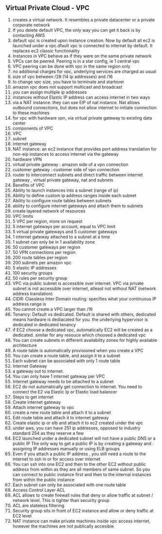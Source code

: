 ## Virtual Private Cloud - VPC
1. creates a virtual network. It resembles a private datacenter or a private corporate network
1. If you delete default VPC, the only way you can get it back is by contacting AWS
1. default vpc is created upon instance creation. Now by default all ec2 is launched under a vpc.dfault vpc is connected to internet by default. It replaces ec2 classic functionality
1. Instances in VPC behave as if they were on the same private network
1. VPCs can be peered. Peering is in a star config, ie 1 central vpc
1. VPC peering can be done with vpc in the same region only
1. no additional charges for vpc, underlying services are charged as usual
1. size of vpc between /28 (14 Ip addresses) and /16
1. to change vpc size, you have to terminate and startover
1. amazon vpc does not support multicast and broadcast
1. you can assign multiple ip addresses
1. instances without Elastic IP address can access internet in two ways
1. via a NAT instance. they can use EIP of nat instance. Nat allows outbound connections, but does not allow internet to initiate connection to these machines
1. for vpc with hardware vpn, via virtual private gateway to existing data center
1. components of VPC
1. VPC
1. subnet
1. internet gateway
1. NAT instance: an ec2 instance that provides port address translation for non-eip instances to access internet via the gateway
1. hardware VPN
1. virtual private gateway : amazon side of a vpn connection
1. customer gateway : customer side of vpn connection
1. router to interconnect subnets and direct traffic between internet gateway , virtual private gateway, nat and subnets
1. Benefits of VPC
1. Ability to launch instances into a subnet (range of ip)
1. Ability to define custom ip address ranges inside each subnet
1. Ability to configure route tables between subnets
1. ability to configure internet gateways and attach them to subnets
1. create layered network of resources
1. VPC limits
1. 5 VPC per region, more on request
1. 5 internet gateways per account, equal to VPC limit
1. 5 virtual private gateways and 5 customer gateways
1. 1 internet gateway attached to a subnet at a time
1. 1 subnet can only be in 1 availability zone
1. 50 customer gateways per region
1. 50 VPN connections per region
1. 200 route tables per region
1. 200 subnets per amazon vpc
1. 5 elastic IP addresses
1. 100 security groups
1. 50 rules per security group
1. VPC via public subnet is accessible over internet. VPC via private subnet is not accessible over internet, atleast not without NAT (network address translation)
1. CIDR: Classless Inter Domain routing: specifies what your continuous IP address range is
1. You cannot create a VPC larger than /16
1. Tenancy: Default vs dedicated. Default is shared with others, dedicated means hardware is dediacated for you. the underlying hypervisor is dedicated in dedicated tenancy
1. if EC2 choose a dedicated vpc, automatically EC2 will be created as a dedicated. similar for any resouce which choosed a dedicated vpc
1. You can create subnets in different availability zones for highly available architecture
1. A route table is automatically provisioned when you create a VPC
1. You can create a route table, and assign it to a subnet
1. Each subnet can be associated with only 1 route table
1. Internet Gateway
1. a gateway out to internet.
1. You can only have 1 internet gateway per VPC
1. Internet gateway needs to be attached to a subnet
1. EC2 do not automatically get connection to internet. You need to connect the E2 via Elastic Ip or Elastic load balancer
1. Steps to get internet
1. Create internet gateway
1. Attach internet gateway to vpc
1. create a new route table and attach it to a subnet
1. Edit route table and attach it to internet gateway
1. Create elastic ip or elb and attach it to ec2 created under the vpc
1. under aws, you can have 251 ip addresses, opposed to industry standard 254 as they reserve a few
1. EC2 launched under a dedicated subnet will not have a public DNS or a public IP The only way to get a public IP is by creating a gateway and : assigning IP addresses manually or using ELB groups
1. Even if you attach a public IP address , you still need a route to the internet to ssh in or for access over internet
1. You can ssh into one EC2 and then to the other EC2 without public address from within as they are all members of same subnet. So you can connect to public instance first and then to the internal instances from within the public instance
1. Each subnet can only be associated with one route table
1. Access Control Layer ACL
1. ACL allows to create firewall rules that deny or allow traffic at subnet / network level. This is tighter than security group
1. ACL are stateless filtering
1. Security group sits in front of EC2 instance and allow or deny traffic at EC2 level
1. NAT instance can make private machines inside vpc access internet, however the machines are not publically accesible
